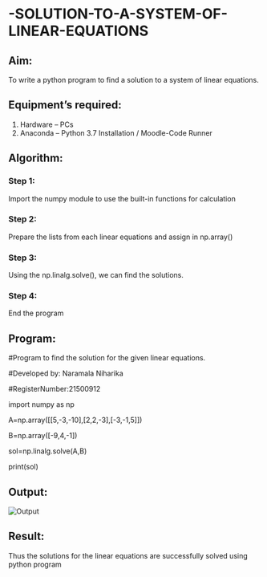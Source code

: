 # -SOLUTION-TO-A-SYSTEM-OF-LINEAR-EQUATIONS
## Aim:
To write a python program to find a solution to a system of linear equations.
## Equipment’s required:
1. 	Hardware – PCs
2. 	Anaconda – Python 3.7 Installation / Moodle-Code Runner
## Algorithm:
### Step 1: 
Import the numpy module to use the built-in functions for calculation
### Step 2: 
Prepare the lists from each linear equations and assign in np.array()
### Step 3: 
Using the np.linalg.solve(), we can find the solutions.
### Step 4: 
End the program
## Program:
#Program to find the solution for the given linear equations.

#Developed by: Naramala Niharika

#RegisterNumber:21500912

import numpy as np

A=np.array([[5,-3,-10],[2,2,-3],[-3,-1,5]])

B=np.array([-9,4,-1])

sol=np.linalg.solve(A,B)

print(sol)

## Output:
![Output]()
## Result: 
Thus the solutions for the linear equations are successfully solved using python program

